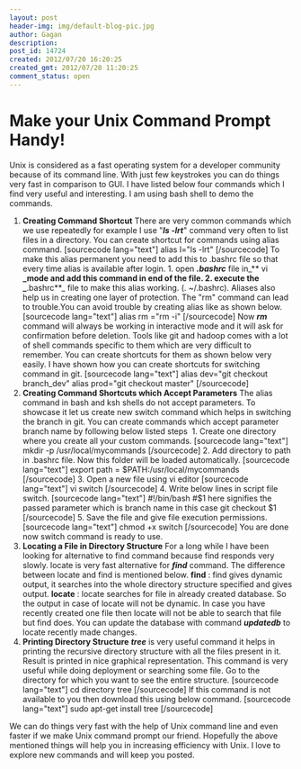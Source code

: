 ```yaml
---
layout: post
header-img: img/default-blog-pic.jpg
author: Gagan
description: 
post_id: 14724
created: 2012/07/20 16:20:25
created_gmt: 2012/07/20 11:20:25
comment_status: open
---
```


# Make your Unix Command Prompt Handy! 

Unix is considered as a fast operating system for a developer community because of its command line. With just few keystrokes you can do things very fast in comparison to GUI. I have listed below four commands which I find very useful and interesting. I am using bash shell to demo the commands.

  1. **Creating Command Shortcut** There are very common commands which we use repeatedly for example I use "_**ls -lrt**_" command very often to list files in a directory. You can create shortcut for commands using alias command. [sourcecode lang="text"] alias l="ls -lrt" [/sourcecode] To make this alias permanent you need to add this to .bashrc file so that every time alias is available after login. 
    1. open _**.bashrc**_ file in_** vi **_mode and add this command in end of the file.
    2. execute the _**.bashrc**_ file to make this alias working. (. ~/.bashrc).
Aliases also help us in creating one layer of protection. The "rm" command can lead to trouble.You can avoid trouble by creating alias like as shown below. [sourcecode lang="text"] alias rm ="rm -i" [/sourcecode] Now _**rm**_ command will always be working in interactive mode and it will ask for confirmation before deletion. Tools like git and hadoop comes with a lot of shell commands specific to them which are very difficult to remember. You can create shortcuts for them as shown below very easily. I have shown how you can create shortcuts for switching command in git. [sourcecode lang="text"] alias dev="git checkout branch_dev" alias prod="git checkout master" [/sourcecode]
  2. **Creating Command Shortcuts which Accept Parameters** The alias command in bash and ksh shells do not accept parameters. To showcase it let us create new switch command which helps in switching the branch in git. You can create commands which accept parameter branch name by following below listed steps 
    1. Create one directory where you create all your custom commands. [sourcecode lang="text"] mkdir -p /usr/local/mycommands [/sourcecode]
    2. Add directory to path in .bashrc file. Now this folder will be loaded automatically. [sourcecode lang="text"] export path = $PATH:/usr/local/mycommands [/sourcecode]
    3. Open a new file using vi editor [sourcecode lang="text"] vi switch [/sourcecode]
    4. Write below lines in script file switch. [sourcecode lang="text"] #!/bin/bash #$1 here signifies the passed parameter which is branch name in this case git checkout $1 [/sourcecode]
    5. Save the file and give file execution permissions. [sourcecode lang="text"] chmod +x switch [/sourcecode]
You are done now switch command is ready to use.
  3. **Locating a File in Directory Structure** For a long while I have been looking for alternative to find command because find responds very slowly. locate is very fast alternative for _**find**_ command. The difference between locate and find is mentioned below. **find** : find gives dynamic output, it searches into the whole directory structure specified and gives output. **locate** : locate searches for file in already created database. So the output in case of locate will not be dynamic. In case you have recently created one file then locate will not be able to search that file but find does. You can update the database with command _**updatedb**_ to locate recently made changes.
  4. **Printing Directory Structure** _**tree**_ is very useful command it helps in printing the recursive directory structure with all the files present in it. Result is printed in nice graphical representation. This command is very useful while doing deployment or searching some file. Go to the directory for which you want to see the entire structure. [sourcecode lang="text"] cd directory tree [/sourcecode] If this command is not available to you then download this using below command. [sourcecode lang="text"] sudo apt-get install tree [/sourcecode]

We can do things very fast with the help of Unix command line and even faster if we make Unix command prompt our friend. Hopefully the above mentioned things will help you in increasing efficiency with Unix. I love to explore new commands and will keep you posted.